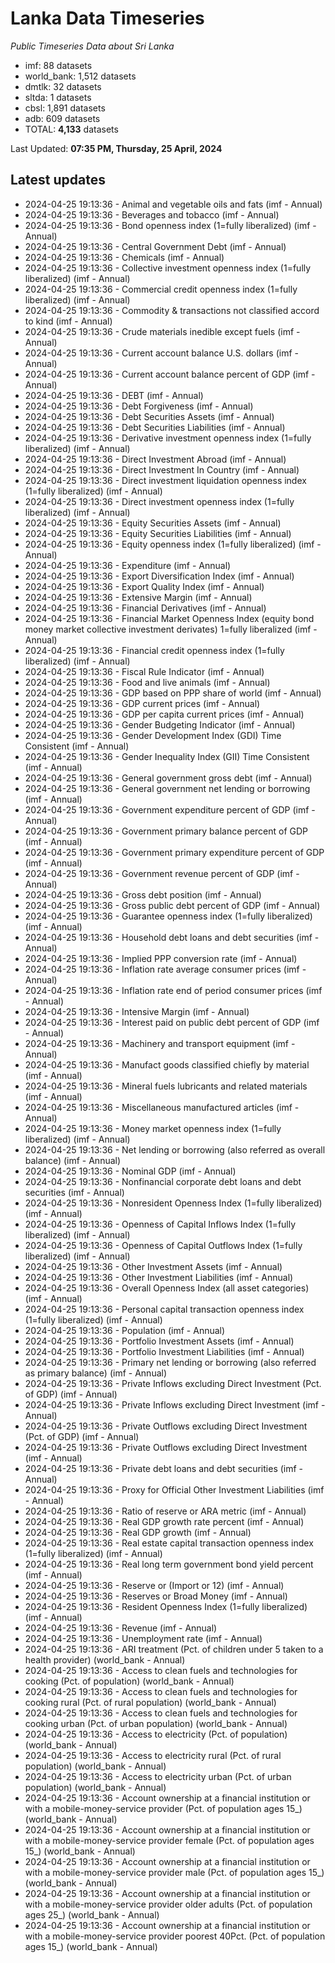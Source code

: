 # Lanka Data Timeseries
*Public Timeseries Data about Sri Lanka*

* imf: 88 datasets
* world_bank: 1,512 datasets
* dmtlk: 32 datasets
* sltda: 1 datasets
* cbsl: 1,891 datasets
* adb: 609 datasets
* TOTAL: **4,133** datasets

Last Updated: **07:35 PM, Thursday, 25 April, 2024**

## Latest updates

* 2024-04-25 19:13:36 - Animal and vegetable oils and fats (imf - Annual)
* 2024-04-25 19:13:36 - Beverages and tobacco (imf - Annual)
* 2024-04-25 19:13:36 - Bond openness index (1=fully liberalized) (imf - Annual)
* 2024-04-25 19:13:36 - Central Government Debt (imf - Annual)
* 2024-04-25 19:13:36 - Chemicals (imf - Annual)
* 2024-04-25 19:13:36 - Collective investment openness index (1=fully liberalized) (imf - Annual)
* 2024-04-25 19:13:36 - Commercial credit openness index (1=fully liberalized) (imf - Annual)
* 2024-04-25 19:13:36 - Commodity & transactions not classified accord to kind (imf - Annual)
* 2024-04-25 19:13:36 - Crude materials inedible except fuels (imf - Annual)
* 2024-04-25 19:13:36 - Current account balance U.S. dollars (imf - Annual)
* 2024-04-25 19:13:36 - Current account balance percent of GDP (imf - Annual)
* 2024-04-25 19:13:36 - DEBT (imf - Annual)
* 2024-04-25 19:13:36 - Debt Forgiveness (imf - Annual)
* 2024-04-25 19:13:36 - Debt Securities Assets (imf - Annual)
* 2024-04-25 19:13:36 - Debt Securities Liabilities (imf - Annual)
* 2024-04-25 19:13:36 - Derivative investment openness index (1=fully liberalized) (imf - Annual)
* 2024-04-25 19:13:36 - Direct Investment Abroad (imf - Annual)
* 2024-04-25 19:13:36 - Direct Investment In Country (imf - Annual)
* 2024-04-25 19:13:36 - Direct investment liquidation openness index (1=fully liberalized) (imf - Annual)
* 2024-04-25 19:13:36 - Direct investment openness index (1=fully liberalized) (imf - Annual)
* 2024-04-25 19:13:36 - Equity Securities Assets (imf - Annual)
* 2024-04-25 19:13:36 - Equity Securities Liabilities (imf - Annual)
* 2024-04-25 19:13:36 - Equity openness index (1=fully liberalized) (imf - Annual)
* 2024-04-25 19:13:36 - Expenditure (imf - Annual)
* 2024-04-25 19:13:36 - Export Diversification Index (imf - Annual)
* 2024-04-25 19:13:36 - Export Quality Index (imf - Annual)
* 2024-04-25 19:13:36 - Extensive Margin (imf - Annual)
* 2024-04-25 19:13:36 - Financial Derivatives (imf - Annual)
* 2024-04-25 19:13:36 - Financial Market Openness Index (equity bond money market collective investment derivates) 1=fully liberalized (imf - Annual)
* 2024-04-25 19:13:36 - Financial credit openness index (1=fully liberalized) (imf - Annual)
* 2024-04-25 19:13:36 - Fiscal Rule Indicator (imf - Annual)
* 2024-04-25 19:13:36 - Food and live animals (imf - Annual)
* 2024-04-25 19:13:36 - GDP based on PPP share of world (imf - Annual)
* 2024-04-25 19:13:36 - GDP current prices (imf - Annual)
* 2024-04-25 19:13:36 - GDP per capita current prices (imf - Annual)
* 2024-04-25 19:13:36 - Gender Budgeting Indicator (imf - Annual)
* 2024-04-25 19:13:36 - Gender Development Index (GDI) Time Consistent (imf - Annual)
* 2024-04-25 19:13:36 - Gender Inequality Index (GII) Time Consistent (imf - Annual)
* 2024-04-25 19:13:36 - General government gross debt (imf - Annual)
* 2024-04-25 19:13:36 - General government net lending or borrowing (imf - Annual)
* 2024-04-25 19:13:36 - Government expenditure percent of GDP (imf - Annual)
* 2024-04-25 19:13:36 - Government primary balance percent of GDP (imf - Annual)
* 2024-04-25 19:13:36 - Government primary expenditure percent of GDP (imf - Annual)
* 2024-04-25 19:13:36 - Government revenue percent of GDP (imf - Annual)
* 2024-04-25 19:13:36 - Gross debt position (imf - Annual)
* 2024-04-25 19:13:36 - Gross public debt percent of GDP (imf - Annual)
* 2024-04-25 19:13:36 - Guarantee openness index (1=fully liberalized) (imf - Annual)
* 2024-04-25 19:13:36 - Household debt loans and debt securities (imf - Annual)
* 2024-04-25 19:13:36 - Implied PPP conversion rate (imf - Annual)
* 2024-04-25 19:13:36 - Inflation rate average consumer prices (imf - Annual)
* 2024-04-25 19:13:36 - Inflation rate end of period consumer prices (imf - Annual)
* 2024-04-25 19:13:36 - Intensive Margin (imf - Annual)
* 2024-04-25 19:13:36 - Interest paid on public debt percent of GDP (imf - Annual)
* 2024-04-25 19:13:36 - Machinery and transport equipment (imf - Annual)
* 2024-04-25 19:13:36 - Manufact goods classified chiefly by material (imf - Annual)
* 2024-04-25 19:13:36 - Mineral fuels lubricants and related materials (imf - Annual)
* 2024-04-25 19:13:36 - Miscellaneous manufactured articles (imf - Annual)
* 2024-04-25 19:13:36 - Money market openness index (1=fully liberalized) (imf - Annual)
* 2024-04-25 19:13:36 - Net lending or borrowing (also referred as overall balance) (imf - Annual)
* 2024-04-25 19:13:36 - Nominal GDP (imf - Annual)
* 2024-04-25 19:13:36 - Nonfinancial corporate debt loans and debt securities (imf - Annual)
* 2024-04-25 19:13:36 - Nonresident Openness Index (1=fully liberalized) (imf - Annual)
* 2024-04-25 19:13:36 - Openness of Capital Inflows Index (1=fully liberalized) (imf - Annual)
* 2024-04-25 19:13:36 - Openness of Capital Outflows Index (1=fully liberalized) (imf - Annual)
* 2024-04-25 19:13:36 - Other Investment Assets (imf - Annual)
* 2024-04-25 19:13:36 - Other Investment Liabilities (imf - Annual)
* 2024-04-25 19:13:36 - Overall Openness Index (all asset categories) (imf - Annual)
* 2024-04-25 19:13:36 - Personal capital transaction openness index (1=fully liberalized) (imf - Annual)
* 2024-04-25 19:13:36 - Population (imf - Annual)
* 2024-04-25 19:13:36 - Portfolio Investment Assets (imf - Annual)
* 2024-04-25 19:13:36 - Portfolio Investment Liabilities (imf - Annual)
* 2024-04-25 19:13:36 - Primary net lending or borrowing (also referred as primary balance) (imf - Annual)
* 2024-04-25 19:13:36 - Private Inflows excluding Direct Investment (Pct. of GDP) (imf - Annual)
* 2024-04-25 19:13:36 - Private Inflows excluding Direct Investment (imf - Annual)
* 2024-04-25 19:13:36 - Private Outflows excluding Direct Investment (Pct. of GDP) (imf - Annual)
* 2024-04-25 19:13:36 - Private Outflows excluding Direct Investment (imf - Annual)
* 2024-04-25 19:13:36 - Private debt loans and debt securities (imf - Annual)
* 2024-04-25 19:13:36 - Proxy for Official Other Investment Liabilities (imf - Annual)
* 2024-04-25 19:13:36 - Ratio of reserve or ARA metric (imf - Annual)
* 2024-04-25 19:13:36 - Real GDP growth rate percent (imf - Annual)
* 2024-04-25 19:13:36 - Real GDP growth (imf - Annual)
* 2024-04-25 19:13:36 - Real estate capital transaction openness index (1=fully liberalized) (imf - Annual)
* 2024-04-25 19:13:36 - Real long term government bond yield percent (imf - Annual)
* 2024-04-25 19:13:36 - Reserve or (Import or 12) (imf - Annual)
* 2024-04-25 19:13:36 - Reserves or Broad Money (imf - Annual)
* 2024-04-25 19:13:36 - Resident Openness Index (1=fully liberalized) (imf - Annual)
* 2024-04-25 19:13:36 - Revenue (imf - Annual)
* 2024-04-25 19:13:36 - Unemployment rate (imf - Annual)
* 2024-04-25 19:13:36 - ARI treatment (Pct. of children under 5 taken to a health provider) (world_bank - Annual)
* 2024-04-25 19:13:36 - Access to clean fuels and technologies for cooking (Pct. of population) (world_bank - Annual)
* 2024-04-25 19:13:36 - Access to clean fuels and technologies for cooking rural (Pct. of rural population) (world_bank - Annual)
* 2024-04-25 19:13:36 - Access to clean fuels and technologies for cooking urban (Pct. of urban population) (world_bank - Annual)
* 2024-04-25 19:13:36 - Access to electricity (Pct. of population) (world_bank - Annual)
* 2024-04-25 19:13:36 - Access to electricity rural (Pct. of rural population) (world_bank - Annual)
* 2024-04-25 19:13:36 - Access to electricity urban (Pct. of urban population) (world_bank - Annual)
* 2024-04-25 19:13:36 - Account ownership at a financial institution or with a mobile-money-service provider (Pct. of population ages 15_) (world_bank - Annual)
* 2024-04-25 19:13:36 - Account ownership at a financial institution or with a mobile-money-service provider female (Pct. of population ages 15_) (world_bank - Annual)
* 2024-04-25 19:13:36 - Account ownership at a financial institution or with a mobile-money-service provider male (Pct. of population ages 15_) (world_bank - Annual)
* 2024-04-25 19:13:36 - Account ownership at a financial institution or with a mobile-money-service provider older adults (Pct. of population ages 25_) (world_bank - Annual)
* 2024-04-25 19:13:36 - Account ownership at a financial institution or with a mobile-money-service provider poorest 40Pct. (Pct. of population ages 15_) (world_bank - Annual)
